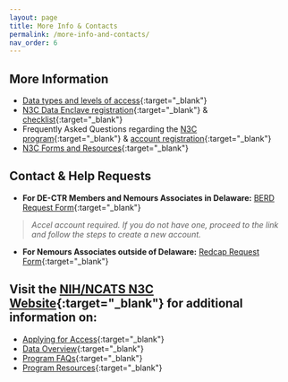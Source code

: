 ```yaml
---
layout: page
title: More Info & Contacts
permalink: /more-info-and-contacts/
nav_order: 6
---
```


## More Information

* [Data types and levels of access](https://covid.cd2h.org/N3C_governance){:target="_blank"}
* [N3C Data Enclave registration](https://labs.cd2h.org/registration/){:target="_blank"} & [checklist](https://covid-test.cd2h.org/Enclave_Registration_Checklist){:target="_blank"}
* Frequently Asked Questions regarding the [N3C program](https://ncats.nih.gov/n3c/about/program-faq){:target="_blank"} & [account registration](https://covid.cd2h.org/FAQs){:target="_blank"}
* [N3C Forms and Resources](https://ncats.nih.gov/n3c/resources){:target="_blank"}

## Contact & Help Requests

* __For DE-CTR Members and Nemours Associates in Delaware:__ [BERD Request Form](https://apps.de-ctr.org/dash/apps/biostat){:target="_blank"}
> *Accel account required. If you do not have one, proceed to the link and follow the steps to create a new account.*

* __For Nemours Associates outside of Delaware:__ [Redcap Request Form](https://apps.nemoursresearch.org/redcap/){:target="_blank"}

## Visit the [NIH/NCATS N3C Website](https://ncats.nih.gov/n3c "NCATS Website"){:target="_blank"} for additional information on:

* [Applying for Access](https://ncats.nih.gov/n3c/about/applying-for-access){:target="_blank"}
* [Data Overview](https://ncats.nih.gov/n3c/about/data-overview){:target="_blank"}
* [Program FAQs](https://ncats.nih.gov/n3c/about/program-faq){:target="_blank"}
* [Program  Resources](https://ncats.nih.gov/n3c/resources){:target="_blank"}

